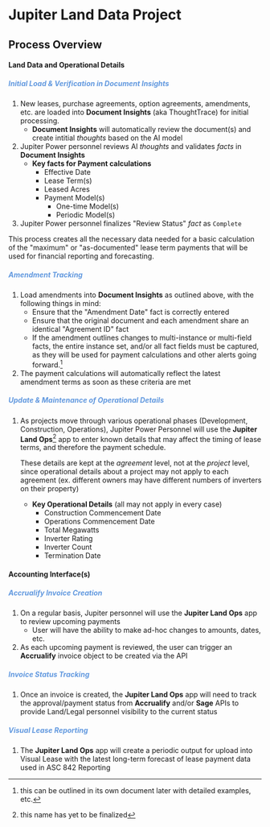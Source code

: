 # Jupiter Land Data Project

## Process Overview

#### Land Data and Operational Details

##### <span style="color: #6299df">Initial Load & Verification in Document Insights</span>

1. New leases, purchase agreements, option agreements, amendments, etc. are loaded into **Document Insights** (aka ThoughtTrace) for initial processing.
    - **Document Insights** will automatically review the document(s) and create intitial _thoughts_ based on the AI model
2. Jupiter Power personnel reviews AI _thoughts_ and validates _facts_ in **Document Insights**
    - **Key facts for Payment calculations**
        - Effective Date
        - Lease Term(s)
        - Leased Acres
        - Payment Model(s)
            - One-time Model(s)
            - Periodic Model(s)
3. Jupiter Power personnel finalizes "Review Status" _fact_ as `Complete`

This process creates all the necessary data needed for a basic calculation of the "maximum" or "as-documented" lease term payments that will be used for financial reporting and forecasting.

##### <span style="color: #6299df">Amendment Tracking</span>

1. Load amendments into **Document Insights** as outlined above, with the following things in mind:
    - Ensure that the "Amendment Date" fact is correctly entered
    - Ensure that the original document and each amendment share an identical "Agreement ID" fact
    - If the amendment outlines changes to multi-instance or multi-field facts, the entire instance set, and/or all fact fields must be captured, as they will be used for payment calculations and other alerts going forward.[^amendment-changes]
2. The payment calculations will automatically reflect the latest amendment terms as soon as these criteria are met

##### <span style="color: #6299df">Update & Maintenance of Operational Details</span>

1.  As projects move through various operational phases (Development, Construction, Operations), Jupiter Power Personnel will use the **Jupiter Land Ops**[^app-to-be-named] app to enter known details that may affect the timing of lease terms, and therefore the payment schedule.

    These details are kept at the _agreement_ level, not at the _project_ level, since operational details about a project may not apply to each agreement (ex. different owners may have different numbers of inverters on their property)

    -   **Key Operational Details** (all may not apply in every case)
        -   Construction Commencement Date
        -   Operations Commencement Date
        -   Total Megawatts
        -   Inverter Rating
        -   Inverter Count
        -   Termination Date

#### Accounting Interface(s)

##### <span style="color: #6299df">Accrualify Invoice Creation</span>

1. On a regular basis, Jupiter personnel will use the **Jupiter Land Ops** app to review upcoming payments
    - User will have the ability to make ad-hoc changes to amounts, dates, etc.
2. As each upcoming payment is reviewed, the user can trigger an **Accrualify** invoice object to be created via the API

##### <span style="color: #6299df">Invoice Status Tracking</span>

1. Once an invoice is created, the **Jupiter Land Ops** app will need to track the approval/payment status from **Accrualify** and/or **Sage** APIs to provide Land/Legal personnel visibility to the current status

##### <span style="color: #6299df">Visual Lease Reporting</span>

1. The **Jupiter Land Ops** app will create a periodic output for upload into Visual Lease with the latest long-term forecast of lease payment data used in ASC 842 Reporting

[^app-to-be-named]: this name has yet to be finalized
[^amendment-changes]: this can be outlined in its own document later with detailed examples, etc.
